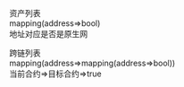 资产列表  
mapping(address=>bool)  
地址对应是否是原生网

跨链列表  
mapping(address=>mapping(address=>bool))  
当前合约=>目标合约=>true  